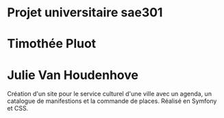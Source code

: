 # Projet universitaire sae301
# Timothée Pluot
# Julie Van Houdenhove

Création d'un site pour le service culturel d'une ville avec un agenda, un catalogue de manifestions et la commande de places. Réalisé en Symfony et CSS.
